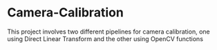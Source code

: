 # Camera-Calibration
This project involves two different pipelines for camera calibration, one using Direct Linear Transform and the other using OpenCV functions
